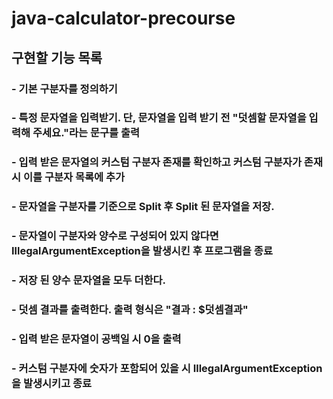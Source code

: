 # java-calculator-precourse

## 구현할 기능 목록

### - 기본 구분자를 정의하기
### - 특정 문자열을 입력받기. 단, 문자열을 입력 받기 전 "덧셈할 문자열을 입력해 주세요."라는 문구를 출력
### - 입력 받은 문자열의 **커스텀 구분자** 존재를 확인하고 **커스텀 구분자**가 존재 시 이를 구분자 목록에 추가
### - 문자열을 구분자를 기준으로 Split 후 Split 된 문자열을 저장.
### - 문자열이 구분자와 양수로 구성되어 있지 않다면 IllegalArgumentException을 발생시킨 후 프로그램을 종료
### - 저장 된 양수 문자열을 모두 더한다.
### - 덧셈 결과를 출력한다. 출력 형식은 "결과 : $덧셈결과"
### - 입력 받은 문자열이 공백일 시 0을 출력
### - 커스텀 구분자에 숫자가 포함되어 있을 시 IllegalArgumentException을 발생시키고 종료